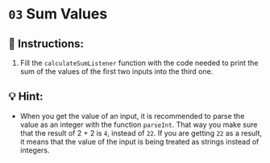 # `03` Sum Values

## 📝 Instructions:

1. Fill the `calculateSumListener` function with the code needed to print the sum of the values of the first two inputs into the third one.

## 💡 Hint:

+ When you get the value of an input, it is recommended to parse the value as an integer with the function `parseInt`. That way you make sure that the result of 2 + 2 is `4`, instead of `22`. If you are getting `22` as a result, it means that the value of the input is being treated as strings instead of integers.
